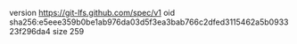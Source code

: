 version https://git-lfs.github.com/spec/v1
oid sha256:e5eee359b0be1ab976da03d5f3ea3bab766c2dfed3115462a5b093323f296da4
size 259
